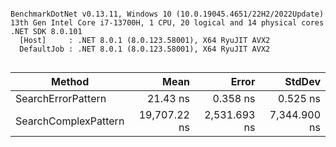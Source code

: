 ```

BenchmarkDotNet v0.13.11, Windows 10 (10.0.19045.4651/22H2/2022Update)
13th Gen Intel Core i7-13700H, 1 CPU, 20 logical and 14 physical cores
.NET SDK 8.0.101
  [Host]     : .NET 8.0.1 (8.0.123.58001), X64 RyuJIT AVX2
  DefaultJob : .NET 8.0.1 (8.0.123.58001), X64 RyuJIT AVX2


```
| Method               | Mean         | Error        | StdDev       |
|--------------------- |-------------:|-------------:|-------------:|
| SearchErrorPattern   |     21.43 ns |     0.358 ns |     0.525 ns |
| SearchComplexPattern | 19,707.22 ns | 2,531.693 ns | 7,344.900 ns |
